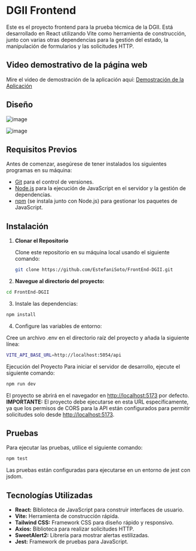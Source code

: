 # DGII Frontend

Este es el proyecto frontend para la prueba técmica de la DGII. Está desarrollado en React utilizando Vite como herramienta de construcción, junto con varias otras dependencias para la gestión del estado, la manipulación de formularios y las solicitudes HTTP.

## Video demostrativo de la página web

Mire el video de demostración de la aplicación aquí: [Demostración de la Aplicación](https://youtu.be/587ASD0pMWE)

## Diseño
![image](https://github.com/user-attachments/assets/a650a0b4-70f3-4f00-bea8-f68258ed7403)

![image](https://github.com/user-attachments/assets/3c10dfee-e38c-44f9-a552-61bbf29bc5c3)




## Requisitos Previos

Antes de comenzar, asegúrese de tener instalados los siguientes programas en su máquina:

- [Git](https://git-scm.com/) para el control de versiones.
- [Node.js](https://nodejs.org/) para la ejecución de JavaScript en el servidor y la gestión de dependencias.
- [npm](https://www.npmjs.com/) (se instala junto con Node.js) para gestionar los paquetes de JavaScript.

## Instalación

1. **Clonar el Repositorio**

   Clone este repositorio en su máquina local usando el siguiente comando:

   ```bash
   git clone https://github.com/EstefaniSoto/FrontEnd-DGII.git
2. **Navegue al directorio del proyecto:**
 ```bash
 cd FrontEnd-DGII
```
3. Instale las dependencias:
 ```bash
npm install
```
 
4. Configure las variables de entorno:

Cree un archivo .env en el directorio raíz del proyecto y añada la siguiente línea:
 ```bash
VITE_API_BASE_URL=http://localhost:5054/api
```
Ejecución del Proyecto
Para iniciar el servidor de desarrollo, ejecute el siguiente comando:
```bash
npm run dev
```
El proyecto se abrirá en el navegador en [http://localhost:5173](http://localhost:5173) por defecto. **IMPORTANTE:** El proyecto debe ejecutarse en esta URL específicamente, ya que los permisos de CORS para la API están configurados para permitir solicitudes solo desde [http://localhost:5173](http://localhost:5173).

## Pruebas

Para ejecutar las pruebas, utilice el siguiente comando:
```bash
npm test
```
Las pruebas están configuradas para ejecutarse en un entorno de jest con jsdom.

## Tecnologías Utilizadas

- **React:** Biblioteca de JavaScript para construir interfaces de usuario.
- **Vite:** Herramienta de construcción rápida.
- **Tailwind CSS:** Framework CSS para diseño rápido y responsivo.
- **Axios:** Biblioteca para realizar solicitudes HTTP.
- **SweetAlert2:** Librería para mostrar alertas estilizadas.
- **Jest:** Framework de pruebas para JavaScript.
